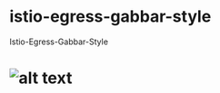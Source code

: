 # istio-egress-gabbar-style
Istio-Egress-Gabbar-Style
# ![alt text](https://gabbar-d2iq.s3-us-west-2.amazonaws.com/istio-diagrams/Istio-Egress-1.jpg)


